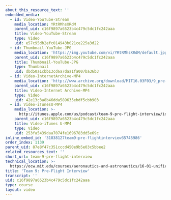 ```yaml
---
about_this_resource_text: ''
embedded_media:
  - id: Video-YouTube-Stream
    media_location: YRtRMhsXRdM
    parent_uid: c16f9897a6523b4c479c5dc1fc242aaa
    title: Video-YouTube-Stream
    type: Video
    uid: e57c95db2efc014943b021ce225a3d22
  - id: Thumbnail-YouTube-JPG
    media_location: 'https://img.youtube.com/vi/YRtRMhsXRdM/default.jpg'
    parent_uid: c16f9897a6523b4c479c5dc1fc242aaa
    title: Thumbnail-YouTube-JPG
    type: Thumbnail
    uid: dbd50a1cbb13cd6a7daa1fa007ba36b3
  - id: Video-InternetArchive-MP4
    media_location: 'http://www.archive.org/download/MIT16.03F03/9_pre-220k.mp4'
    parent_uid: c16f9897a6523b4c479c5dc1fc242aaa
    title: Video-Internet Archive-MP4
    type: Video
    uid: 42e13c3a8b46dda589635ebdf5cbb903
  - id: Video-iTunesU-MP4
    media_location: >-
      http://itunes.apple.com/us/podcast/team-9-pre-flight-interview/id354868963?i=80690319
    parent_uid: c16f9897a6523b4c479c5dc1fc242aaa
    title: Video-iTunes U-MP4
    type: Video
    uid: 253fa5439daa7074fe1696783dd5e69c
inline_embed_id: '31838127team9:pre-flightinterview35745986'
order_index: 1139
parent_uid: 87e8f47c351cccd450e9b5e03c5bbee2
related_resources_text: ''
short_url: team-9-pre-flight-interview
technical_location: >-
  https://ocw.mit.edu/courses/aeronautics-and-astronautics/16-01-unified-engineering-i-ii-iii-iv-fall-2005-spring-2006/systems-labs-04/team-9-pre-flight-interview
title: 'Team 9: Pre-Flight Interview'
transcript: ''
uid: c16f9897a6523b4c479c5dc1fc242aaa
type: course
layout: video
---
```

